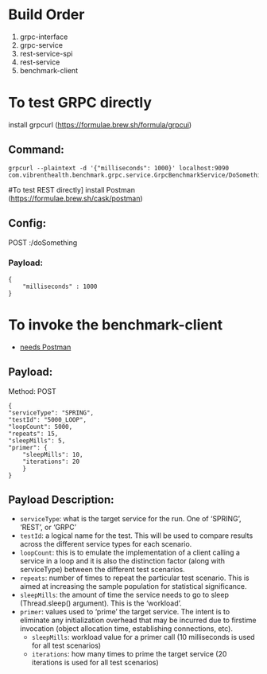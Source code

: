 # Build Order
1. grpc-interface
2. grpc-service
3. rest-service-spi
4. rest-service
5. benchmark-client

# To test GRPC directly
install grpcurl (https://formulae.brew.sh/formula/grpcui)

## Command:
```
grpcurl --plaintext -d '{"milliseconds": 1000}' localhost:9090 com.vibrenthealth.benchmark.grpc.service.GrpcBenchmarkService/DoSomething
```

#To test REST directly]
install Postman (https://formulae.brew.sh/cask/postman)

## Config:
POST <host>:<port>/doSomething
### Payload:
```
{
    "milliseconds" : 1000
}
```

# To invoke the benchmark-client
* [needs Postman](README.md:14)

## Payload:
Method: POST
```
{
"serviceType": "SPRING",
"testId": "5000_LOOP",
"loopCount": 5000,
"repeats": 15,
"sleepMills": 5,
"primer": {
    "sleepMills": 10,
    "iterations": 20
    }
}
```

## Payload Description:
* `serviceType`: what is the target service for the run. One of ‘SPRING’, ‘REST’, or ‘GRPC’
* `testId`: a logical name for the test. This will be used to compare results across the different service types for each scenario.
* `loopCount`: this is to emulate the implementation of a client calling a service in a loop and it is also the distinction factor (along with serviceType) between the different test scenarios.
* `repeats`: number of times to repeat the particular test scenario. This is aimed at increasing the sample population for statistical significance.
* `sleepMills`: the amount of time the service needs to go to sleep (Thread.sleep() argument). This is the ‘workload’.
* `primer`: values used to ‘prime’ the target service. The intent is to eliminate any initialization overhead that may be incurred due to firstime invocation (object allocation time, establishing connections, etc).
  * `sleepMills`: workload value for a primer call (10 milliseconds is used for all test scenarios)
  * `iterations`: how many times to prime the target service (20 iterations is used for all test scenarios)

